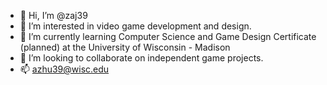 - 👋 Hi, I’m @zaj39
- 👀 I’m interested in video game development and design.
- 🌱 I’m currently learning Computer Science and Game Design Certificate (planned) at the University of Wisconsin - Madison
- 💞️ I’m looking to collaborate on independent game projects.
- 📫 azhu39@wisc.edu
